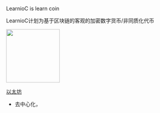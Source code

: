 LearnioC is learn coin

LearnioC计划为基于区块链的客观的加密数字货币/非同质化代币

<a href="#">
  <img width="145" height="145" src="mDrivEngine/learnioc.png" >
</a>

[以太坊](https://ethereum.org/zh/)

* 去中心化，
